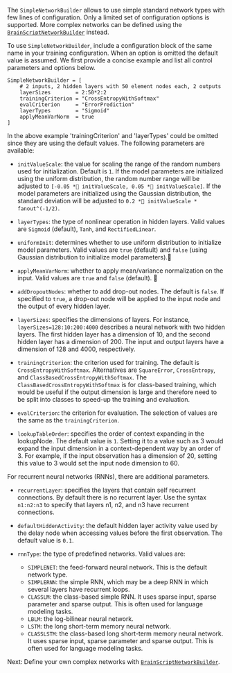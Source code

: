The `SimpleNetworkBuilder` allows to use simple standard network types with few lines of configuration. Only a limited set of configuration options is supported. More complex networks can be defined using the [`BrainScriptNetworkBuilder`](./BrainScript-Network-Builder) instead.

To use `SimpleNetworkBuilder`, include a configuration block of the same name in your training configuration. When an option is omitted the default value is assumed. We first provide a concise example and list all control parameters and options below.

    SimpleNetworkBuilder = [
        # 2 inputs, 2 hidden layers with 50 element nodes each, 2 outputs
        layerSizes        = 2:50*2:2
        trainingCriterion = "CrossEntropyWithSoftmax"
        evalCriterion     = "ErrorPrediction"
        layerTypes        = "Sigmoid"
        applyMeanVarNorm  = true
    ]

In the above example 'trainingCriterion' and 'layerTypes' could be omitted since they are using the default values. The following parameters are available:

* `initValueScale`: the value for scaling the range of the random numbers used for initialization. Default is `1`. If the model parameters are initialized using the uniform distribution, the random number range will be adjusted to `[-0.05 * initValueScale, 0.05 * initValueScale]`. If the model parameters are initialized using the Gaussian distribution, the standard deviation will be adjusted to `0.2 * initValueScale * fanout^(-1/2)`.

* `layerTypes`: the type of nonlinear operation in hidden layers. Valid values are `Sigmoid` (default), `Tanh`, and `RectifiedLinear`.

* `uniformInit`: determines whether to use uniform distribution to initialize model parameters. Valid values are `true` (default) and `false` (using Gaussian distribution to initialize model parameters).

* `applyMeanVarNorm`: whether to apply mean/variance normalization on the input. Valid values are `true` and `false` (default).

* `addDropoutNodes`: whether to add drop-out nodes. The default is `false`. If specified to `true`, a drop-out node will be applied to the input node and the output of every hidden layer.

* `layerSizes`: specifies the dimensions of layers. For instance, `layerSizes=128:10:200:4000` describes a neural network with two hidden layers. The first hidden layer has a dimension of 10, and the second hidden layer has a dimension of 200. The input and output layers have a dimension of 128 and 4000, respectively.

* `trainingCriterion`: the criterion used for training. The default is `CrossEntropyWithSoftmax`. Alternatives are `SquareError`, `CrossEntropy`, and `ClassBasedCrossEntropyWithSoftmax`. The `ClassBasedCrossEntropyWithSoftmax`
is for class-based training, which would be useful if the output dimension is large and therefore need to be split into classes to speed-up the training and evaluation.

* `evalCriterion`: the criterion for evaluation. The selection of values are the same as the `trainingCriterion`.

* `lookupTableOrder`: specifies the order of context expanding in the lookupNode. The default value is `1`. Setting it to a value such as 3 would expand the input dimension in a context-dependent way by an order of 3. For example, if the input observation has a dimension of 20, setting this value to 3 would set the input node dimension to 60. 

For recurrent neural networks (RNNs), there are additional parameters.

* `recurrentLayer`: specifies the layers that contain self recurrent connections. By default there is no recurrent layer. Use the syntax `n1:n2:n3` to specify that layers n1, n2, and n3 have recurrent connections.

* `defaultHiddenActivity`: the default hidden layer activity value used by the delay node when accessing values before the first observation. The default value is `0.1`.

* `rnnType`: the type of predefined networks. Valid values are:
  * `SIMPLENET`: the feed-forward neural network. This is the default network type.
  * `SIMPLERNN`: the simple RNN, which may be a deep RNN in which several layers have recurrent loops.
  * `CLASSLM`: the class-based simple RNN. It uses sparse input, sparse parameter and sparse output. This is often used for language modeling tasks.
  * `LBLM`: the log-bilinear neural network.
  * `LSTM`: the long short-term memory neural network.
  * `CLASSLSTM`: the class-based long short-term memory neural network. It uses sparse input, sparse parameter and sparse output. This is often used for language modeling tasks.

Next: Define your own complex networks with [`BrainScriptNetworkBuilder`](./BrainScript-Network-Builder).
